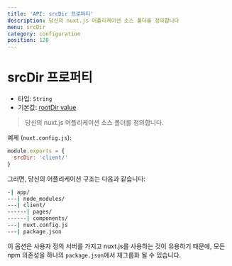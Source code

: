 ```yaml
---
title: 'API: srcDir 프로퍼티'
description: 당신의 nuxt.js 어플리케이션 소스 폴더를 정의합니다
menu: srcDir
category: configuration
position: 128
---
```


# srcDir 프로퍼티

- 타입: `String`
- 기본값: [rootDir value](/api/configuration-rootdir)

> 당신의 nuxt.js 어플리케이션 소스 폴더를 정의합니다.

예제 (`nuxt.config.js`):

```js
module.exports = {
  srcDir: 'client/'
}
```

그러면, 당신의 어플리케이션 구조는 다음과 같습니다:

```bash
-| app/
---| node_modules/
---| client/
------| pages/
------| components/
---| nuxt.config.js
---| package.json
```

이 옵션은 사용자 정의 서버를 가지고 nuxt.js를 사용하는 것이 유용하기 때문에, 모든 npm 의존성을 하나의 `package.json`에서 재그룹화 될 수 있습니다.
